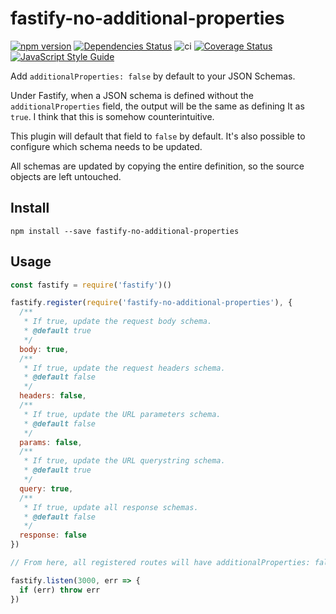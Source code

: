 # fastify-no-additional-properties

[![npm version](https://badge.fury.io/js/fastify-no-additional-properties.svg)](https://badge.fury.io/js/fastify-no-additional-properties)
[![Dependencies Status](https://david-dm.org/greguz/fastify-no-additional-properties.svg)](https://david-dm.org/greguz/fastify-no-additional-properties.svg)
![ci](https://github.com/greguz/fastify-no-additional-properties/workflows/ci/badge.svg)
[![Coverage Status](https://coveralls.io/repos/github/greguz/fastify-no-additional-properties/badge.svg?branch=master)](https://coveralls.io/github/greguz/fastify-no-additional-properties?branch=master)
[![JavaScript Style Guide](https://img.shields.io/badge/code_style-standard-brightgreen.svg)](https://standardjs.com)

Add `additionalProperties: false` by default to your JSON Schemas.

Under Fastify, when a JSON schema is defined without the `additionalProperties` field, the output will be the same as defining It as `true`. I think that this is somehow counterintuitive.

This plugin will default that field to `false` by default. It's also possible to configure which schema needs to be updated.

All schemas are updated by copying the entire definition, so the source objects are left untouched.

## Install

```
npm install --save fastify-no-additional-properties
```

## Usage

```javascript
const fastify = require('fastify')()

fastify.register(require('fastify-no-additional-properties'), {
  /**
   * If true, update the request body schema.
   * @default true
   */
  body: true,
  /**
   * If true, update the request headers schema.
   * @default false
   */
  headers: false,
  /**
   * If true, update the URL parameters schema.
   * @default false
   */
  params: false,
  /**
   * If true, update the URL querystring schema.
   * @default true
   */
  query: true,
  /**
   * If true, update all response schemas.
   * @default false
   */
  response: false
})

// From here, all registered routes will have additionalProperties: false by default.

fastify.listen(3000, err => {
  if (err) throw err
})
```
